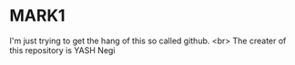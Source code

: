 # MARK1
I'm just trying to get the hang of this so called github. &lt;br> The creater of this repository is YASH Negi
